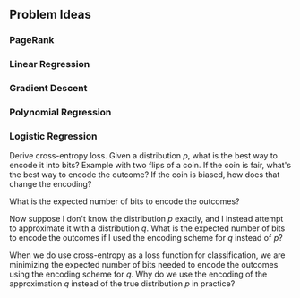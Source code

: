 ## Problem Ideas

### PageRank

### Linear Regression

### Gradient Descent

### Polynomial Regression

### Logistic Regression

Derive cross-entropy loss. Given a distribution $p$, what is the best way to encode it into bits?
Example with two flips of a coin. If the coin is fair, what's the best way to encode the outcome?
If the coin is biased, how does that change the encoding?

What is the expected number of bits to encode the outcomes?

Now suppose I don't know the distribution $p$ exactly, and I instead attempt to approximate it with a distribution $q$.
What is the expected number of bits to encode the outcomes if I used the encoding scheme for $q$ instead of $p$?

When we do use cross-entropy as a loss function for classification, we are minimizing the expected number of bits needed to encode the outcomes using the encoding scheme for $q$.
Why do we use the encoding of the approximation $q$ instead of the true distribution $p$ in practice?


